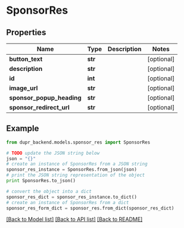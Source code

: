 # SponsorRes


## Properties
Name | Type | Description | Notes
------------ | ------------- | ------------- | -------------
**button_text** | **str** |  | [optional] 
**description** | **str** |  | [optional] 
**id** | **int** |  | [optional] 
**image_url** | **str** |  | [optional] 
**sponsor_popup_heading** | **str** |  | [optional] 
**sponsor_redirect_url** | **str** |  | [optional] 

## Example

```python
from dupr_backend.models.sponsor_res import SponsorRes

# TODO update the JSON string below
json = "{}"
# create an instance of SponsorRes from a JSON string
sponsor_res_instance = SponsorRes.from_json(json)
# print the JSON string representation of the object
print SponsorRes.to_json()

# convert the object into a dict
sponsor_res_dict = sponsor_res_instance.to_dict()
# create an instance of SponsorRes from a dict
sponsor_res_form_dict = sponsor_res.from_dict(sponsor_res_dict)
```
[[Back to Model list]](../README.md#documentation-for-models) [[Back to API list]](../README.md#documentation-for-api-endpoints) [[Back to README]](../README.md)


